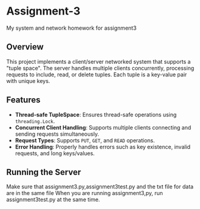 # Assignment-3
 My system and network homework for assignment3


## Overview
This project implements a client/server networked system that supports a "tuple space". The server handles multiple clients concurrently, processing requests to include, read, or delete tuples. Each tuple is a key-value pair with unique keys.

## Features
- **Thread-safe TupleSpace**: Ensures thread-safe operations using `threading.Lock`.
- **Concurrent Client Handling**: Supports multiple clients connecting and sending requests simultaneously.
- **Request Types**: Supports `PUT`, `GET`, and `READ` operations.
- **Error Handling**: Properly handles errors such as key existence, invalid requests, and long keys/values.

## Running the Server
Make sure that assignment3.py,assignment3test.py and the txt file for data are in the same file
When you are running assignment3,py, run assignment3test.py at the same time.
